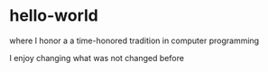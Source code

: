 # hello-world
where I honor a a time-honored tradition in computer programming

I enjoy changing what was not changed before
